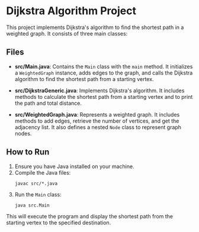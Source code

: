 # Dijkstra Algorithm Project

This project implements Dijkstra's algorithm to find the shortest path in a weighted graph. It consists of three main classes:

## Files

- **src/Main.java**: Contains the `Main` class with the `main` method. It initializes a `WeightedGraph` instance, adds edges to the graph, and calls the Dijkstra algorithm to find the shortest path from a starting vertex.

- **src/DijkstraGeneric.java**: Implements Dijkstra's algorithm. It includes methods to calculate the shortest path from a starting vertex and to print the path and total distance.

- **src/WeightedGraph.java**: Represents a weighted graph. It includes methods to add edges, retrieve the number of vertices, and get the adjacency list. It also defines a nested `Node` class to represent graph nodes.

## How to Run

1. Ensure you have Java installed on your machine.
2. Compile the Java files:
   ```
   javac src/*.java
   ```
3. Run the `Main` class:
   ```
   java src.Main
   ```

This will execute the program and display the shortest path from the starting vertex to the specified destination.